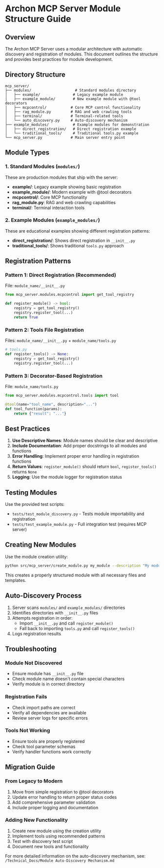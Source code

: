 # Archon MCP Server Module Structure Guide

## Overview

The Archon MCP Server uses a modular architecture with automatic discovery and registration of modules. This document outlines the structure and provides best practices for module development.

## Directory Structure

```
mcp_server/
├── modules/                    # Standard modules directory
│   ├── example/               # Legacy example module
│   ├── example_module/        # New example module with @tool decorators
│   ├── mcpcontrol/           # Core MCP control functionality
│   ├── rag_module.py         # RAG and web crawling tools
│   ├── terminal/             # Terminal-related tools
│   └── auto_discovery.py     # Auto-discovery mechanism
├── example_modules/           # Example modules for demonstration
│   ├── direct_registration/   # Direct registration example
│   └── traditional_tools/     # Traditional tools.py example
└── mcp_server.py             # Main server entry point
```

## Module Types

### 1. Standard Modules (`modules/`)
These are production modules that ship with the server:
- **example/**: Legacy example showing basic registration
- **example_module/**: Modern example with @tool decorators
- **mcpcontrol/**: Core MCP functionality
- **rag_module.py**: RAG and web crawling capabilities
- **terminal/**: Terminal interaction tools

### 2. Example Modules (`example_modules/`)
These are educational examples showing different registration patterns:
- **direct_registration/**: Shows direct registration in `__init__.py`
- **traditional_tools/**: Shows traditional `tools.py` approach

## Registration Patterns

### Pattern 1: Direct Registration (Recommended)
File: `module_name/__init__.py`
```python
from mcp_server.modules.mcpcontrol import get_tool_registry

def register_module() -> bool:
    registry = get_tool_registry()
    registry.register_tool(...)
    return True
```

### Pattern 2: Tools File Registration
Files: `module_name/__init__.py` + `module_name/tools.py`
```python
# tools.py
def register_tools() -> None:
    registry = get_tool_registry()
    registry.register_tool(...)
```

### Pattern 3: Decorator-Based Registration
File: `module_name/tools.py`
```python
from mcp_server.modules.mcpcontrol.tools import tool

@tool(name="tool_name", description="...")
def tool_function(params):
    return {"result": "..."}
```

## Best Practices

1. **Use Descriptive Names**: Module names should be clear and descriptive
2. **Include Documentation**: Add proper docstrings to all modules and functions
3. **Error Handling**: Implement proper error handling in registration functions
4. **Return Values**: `register_module()` should return `bool`, `register_tools()` returns `None`
5. **Logging**: Use the module logger for registration status

## Testing Modules

Use the provided test scripts:
- `tests/test_module_discovery.py` - Tests module importability and registration
- `tests/test_example_module.py` - Full integration test (requires MCP server)

## Creating New Modules

Use the module creation utility:
```bash
python src/mcp_server/create_module.py my_module --description "My module description"
```

This creates a properly structured module with all necessary files and templates.

## Auto-Discovery Process

1. Server scans `modules/` and `example_modules/` directories
2. Identifies directories with `__init__.py` files
3. Attempts registration in order:
   - Import `__init__.py` and call `register_module()`
   - Fall back to importing `tools.py` and call `register_tools()`
4. Logs registration results

## Troubleshooting

### Module Not Discovered
- Ensure module has `__init__.py` file
- Check module name doesn't contain special characters
- Verify module is in correct directory

### Registration Fails
- Check import paths are correct
- Verify all dependencies are available
- Review server logs for specific errors

### Tools Not Working
- Ensure tools are properly registered
- Check tool parameter schemas
- Verify handler functions work correctly

## Migration Guide

### From Legacy to Modern
1. Move from simple registration to @tool decorators
2. Update error handling to return proper status codes
3. Add comprehensive parameter validation
4. Include proper logging and documentation

### Adding New Functionality
1. Create new module using the creation utility
2. Implement tools using recommended patterns
3. Test with discovery test script
4. Document new tools and functionality

For more detailed information on the auto-discovery mechanism, see:
`/Technical_Docs/Module Auto-Discovery Mechanism.md`

